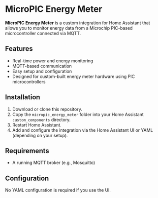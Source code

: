 # MicroPIC Energy Meter

**MicroPIC Energy Meter** is a custom integration for Home Assistant that allows you to monitor energy data from a Microchip PIC-based microcontroller connected via MQTT.

## Features

- Real-time power and energy monitoring
- MQTT-based communication
- Easy setup and configuration
- Designed for custom-built energy meter hardware using PIC microcontrollers

## Installation

1. Download or clone this repository.
2. Copy the `micropic_energy_meter` folder into your Home Assistant `custom_components` directory.
3. Restart Home Assistant.
4. Add and configure the integration via the Home Assistant UI or YAML (depending on your setup).

## Requirements

- A running MQTT broker (e.g., Mosquitto)

## Configuration

No YAML configuration is required if you use the UI.


